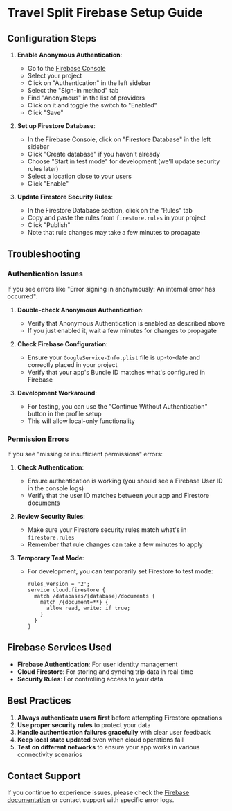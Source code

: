 # Travel Split Firebase Setup Guide

## Configuration Steps

1. **Enable Anonymous Authentication**:
   - Go to the [Firebase Console](https://console.firebase.google.com/)
   - Select your project
   - Click on "Authentication" in the left sidebar
   - Select the "Sign-in method" tab
   - Find "Anonymous" in the list of providers
   - Click on it and toggle the switch to "Enabled"
   - Click "Save"

2. **Set up Firestore Database**:
   - In the Firebase Console, click on "Firestore Database" in the left sidebar
   - Click "Create database" if you haven't already
   - Choose "Start in test mode" for development (we'll update security rules later)
   - Select a location close to your users
   - Click "Enable"

3. **Update Firestore Security Rules**:
   - In the Firestore Database section, click on the "Rules" tab
   - Copy and paste the rules from `firestore.rules` in your project
   - Click "Publish"
   - Note that rule changes may take a few minutes to propagate

## Troubleshooting

### Authentication Issues

If you see errors like "Error signing in anonymously: An internal error has occurred":

1. **Double-check Anonymous Authentication**:
   - Verify that Anonymous Authentication is enabled as described above
   - If you just enabled it, wait a few minutes for changes to propagate

2. **Check Firebase Configuration**:
   - Ensure your `GoogleService-Info.plist` file is up-to-date and correctly placed in your project
   - Verify that your app's Bundle ID matches what's configured in Firebase

3. **Development Workaround**:
   - For testing, you can use the "Continue Without Authentication" button in the profile setup
   - This will allow local-only functionality

### Permission Errors

If you see "missing or insufficient permissions" errors:

1. **Check Authentication**:
   - Ensure authentication is working (you should see a Firebase User ID in the console logs)
   - Verify that the user ID matches between your app and Firestore documents

2. **Review Security Rules**:
   - Make sure your Firestore security rules match what's in `firestore.rules`
   - Remember that rule changes can take a few minutes to apply

3. **Temporary Test Mode**:
   - For development, you can temporarily set Firestore to test mode:
     ```
     rules_version = '2';
     service cloud.firestore {
       match /databases/{database}/documents {
         match /{document=**} {
           allow read, write: if true;
         }
       }
     }
     ```

## Firebase Services Used

- **Firebase Authentication**: For user identity management
- **Cloud Firestore**: For storing and syncing trip data in real-time
- **Security Rules**: For controlling access to your data

## Best Practices

1. **Always authenticate users first** before attempting Firestore operations
2. **Use proper security rules** to protect your data
3. **Handle authentication failures gracefully** with clear user feedback
4. **Keep local state updated** even when cloud operations fail
5. **Test on different networks** to ensure your app works in various connectivity scenarios

## Contact Support

If you continue to experience issues, please check the [Firebase documentation](https://firebase.google.com/docs) or contact support with specific error logs. 